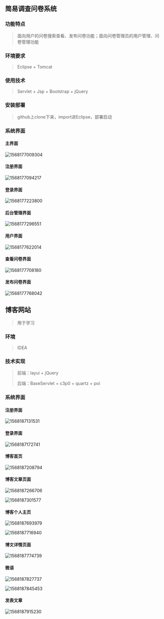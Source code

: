 ## 简易调查问卷系统

### 功能特点

> 面向用户的问卷搜索查看、发布问卷功能；面向问卷管理员的用户管理、问卷管理功能

### 环境要求

> Eclipse + Tomcat 

### 使用技术

> Servlet + Jsp + Bootstrap + jQuery

### 安装部署

> github上clone下来，import进Eclipse，部署启动

### 系统界面

#### 主界面

![1568177009304](https://github.com/abigbigsmile/SurveySystem/blob/master/WebRoot/SurveySystemImages/1568177009304.png)

#### 注册界面

![1568177094217](https://github.com/abigbigsmile/SurveySystem/blob/master/WebRoot/SurveySystemImages/1568177094217.png)

#### 登录界面

![1568177223800](https://github.com/abigbigsmile/SurveySystem/blob/master/WebRoot/SurveySystemImages/1568177223800.png)

#### 后台管理界面

![1568177296551](https://github.com/abigbigsmile/SurveySystem/blob/master/WebRoot/SurveySystemImages/1568177296551.png)

#### 用户界面

![1568177622014](https://github.com/abigbigsmile/SurveySystem/blob/master/WebRoot/SurveySystemImages/1568177622014.png)

#### 查看问卷界面

![1568177708180](https://github.com/abigbigsmile/SurveySystem/blob/master/WebRoot/SurveySystemImages/1568177708180.png)

#### 发布问卷界面

![1568177768042](https://github.com/abigbigsmile/SurveySystem/blob/master/WebRoot/SurveySystemImages/1568177768042.png)
## 博客网站

> 用于学习

### 环境

> IDEA 

### 技术实现

> 前端：layui + jQuery
>
> 后端：BaseServlet + c3p0 + quartz + poi

### 系统界面

#### 注册界面

![1568187131531](https://github.com/abigbigsmile/javaBlog/blob/master/src/main/resources/READMEImages/1568187131531.png)

#### 登录界面

![1568187172741](https://github.com/abigbigsmile/javaBlog/blob/master/src/main/resources/READMEImages/1568187172741.png)

#### 博客首页

![1568187208794](https://github.com/abigbigsmile/javaBlog/blob/master/src/main/resources/READMEImages/1568187208794.png)

#### 博客文章页面

![1568187266706](https://github.com/abigbigsmile/javaBlog/blob/master/src/main/resources/READMEImages/1568187266706.png)

![1568187301577](https://github.com/abigbigsmile/javaBlog/blob/master/src/main/resources/READMEImages/1568187301577.png)

#### 博客个人主页

![1568187693979](https://github.com/abigbigsmile/javaBlog/blob/master/src/main/resources/READMEImages/1568187693979.png)

![1568187716940](https://github.com/abigbigsmile/javaBlog/blob/master/src/main/resources/READMEImages/1568187716940.png)

#### 博文详情页面

![1568187774739](https://github.com/abigbigsmile/javaBlog/blob/master/src/main/resources/READMEImages/1568187774739.png)

#### 微语

![1568187827737](https://github.com/abigbigsmile/javaBlog/blob/master/src/main/resources/READMEImages/1568187827737.png)

![1568187845453](https://github.com/abigbigsmile/javaBlog/blob/master/src/main/resources/READMEImages/1568187845453.png)

#### 发表文章

![1568187915230](https://github.com/abigbigsmile/javaBlog/blob/master/src/main/resources/READMEImages/1568187915230.png)
